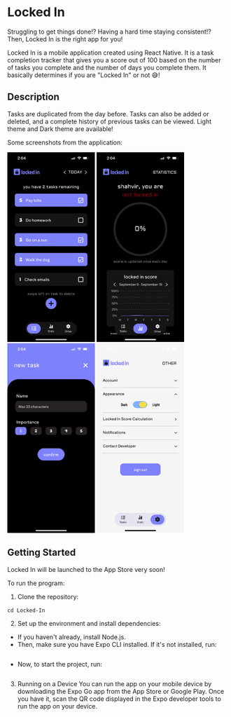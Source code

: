 # Locked In

Struggling to get things done!? Having a hard time staying consistent!? Then, Locked In is the right app for you!

Locked In is a mobile application created using React Native. It is a task completion 
tracker that gives you a score out of 100 based on the number of tasks you complete and the number of days you
complete them. It basically determines if you are "Locked In" or not 😅!

## Description

Tasks are duplicated from the day before. Tasks can also be added or deleted, and a complete history of previous tasks can be viewed.
Light theme and Dark theme are available!

Some screenshots from the application:

<img src="screenshots/unnamed.jpg" alt="image1" width="200"/>
<img src="screenshots/unnamed-1.jpg" alt="image2" width="200"/>
<img src="screenshots/unnamed-2.jpg" alt="image3" width="200"/>
<img src="screenshots/unnamed-3.jpg" alt="image4" width="200"/>


## Getting Started

Locked In will be launched to the App Store very soon!

To run the program:

1. Clone the repository:

 ```git clone https://github.com/shahvir-w/Locked-In.git
 cd Locked-In
 ```

2. Set up the environment and install dependencies:
- If you haven't already, install Node.js.
- Then, make sure you have Expo CLI installed. If it's not installed, run:
 
 ```npm install -g expo-cli
 ```

- Now, to start the project, run:
 
 ```npx expo start
 ```

3. Running on a Device
You can run the app on your mobile device by downloading the Expo Go app from the App Store or Google Play. Once you have it, scan the QR code displayed in the Expo developer tools to run the app on your device.